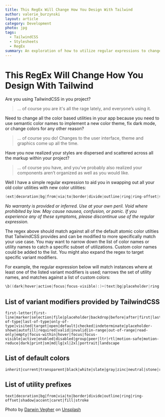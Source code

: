```yaml
---
title: This RegEx Will Change How You Design With Tailwind
author: valerie_burzynski
layout: article
category: Development
photo: jpg
tags:
  - TailwindCSS
  - Stylesheets
  - RegEx
summary: An exploration of how to utilize regular expressions to change the design of your website when using TailwindCSS.
---
```


# This RegEx Will Change How You Design With Tailwind

Are you using TailwindCSS in you project?

> ... of course you are it's all the rage lately, and everyone’s using it.

Need to change all the color based utilities in your app because you need to use semantic color names to implement a new color theme, fix dark mode, or change colors for any other reason?

> ... of course you do! Changes to the user interface, theme and graphics come up all the time.

Have you now realized your styles are dispersed and scattered across all the markup within your project?

> ... of course you have, and you’ve probably also realized your components aren’t organized as well as you would like.

Well I have a simple regular expression to aid you in swapping out all your old color utilities with new color utilities:

~~~awk
(ext|decoration|bg|from|via|to|border|divide|outline|ring|ring-offset|shadow|accent|caret|fill|stroke){1}-(inherit|current|transparent|black|white|slate|gray|zinc|neutral|stone|red|orange|amber|yellow|lime|green|emerald|teal|cyan|sky|blue|indigo|violet|purple|fuchsia|pink|rose|blueGray|coolGray|trueGray|warmGray|lightBlue){1}(-[0-9]{2,3})?
~~~
*No warranty is provided or inferred. Use at your own peril. Void where prohibited by law. May cause nausea, confusion, or panic. If you experience any of these symptoms, please discontinue use of the regular expression.*

The regex above should match against all of the default atomic color utilties that TailwindCSS provides and can be modified to more specifically match your use case. You may want to narrow down the list of color names or utility names to catch a specific subset of utilizations. Custom color names could be added to the list. You might also expand the regex to target specific variant modifiers.

For example, the regular expression below will match instances where at least one of the listed variant modifiers is used; narrows the set of utility names, and matches against a list of custom colors:

~~~awk
\b((dark|hover|active|focus|focus-visible):)+(text|bg|placeholder|ring|border|divide){1}-(platinum|gold|silver|bronze){1}(-[0-9]{2,3})?
~~~

## List of variant modifiers provided by TailwindCSS

~~~text
first-letter|first-line|marker|selection|file|placeholder|backdrop|before|after|first|last|only|odd|even|first-of-type|last-of-type|only-of-type|visited|target|open|default|checked|indeterminate|placeholder-shown|autofill|required|valid|invalid|in-range|out-of-range|read-only|empty|focus-within|hover|focus|focus-visible|active|enabled|disabled|group|peer|ltr|rtl|motion-safe|motion-reduce|dark|print|sm|md|lg|xl|2xl|portrait|landscape
~~~

## List of default colors

~~~text
inherit|current|transparent|black|white|slate|gray|zinc|neutral|stone|red|orange|amber|yellow|lime|green|emerald|teal|cyan|sky|blue|indigo|violet|purple|fuchsia|pink|rose|blueGray|coolGray|trueGray|warmGray|lightBlue
~~~

## List of utility prefixes

~~~text
text|decoration|bg|from|via|to|border|divide|outline|ring|ring-offset|shadow|accent|caret|fill|stroke
~~~

Photo by <a href="https://unsplash.com/@darwiiiin?utm_source=unsplash&utm_medium=referral&utm_content=creditCopyText">Darwin Vegher</a> on <a href="https://unsplash.com/s/photos/clutter?utm_source=unsplash&utm_medium=referral&utm_content=creditCopyText">Unsplash</a>
